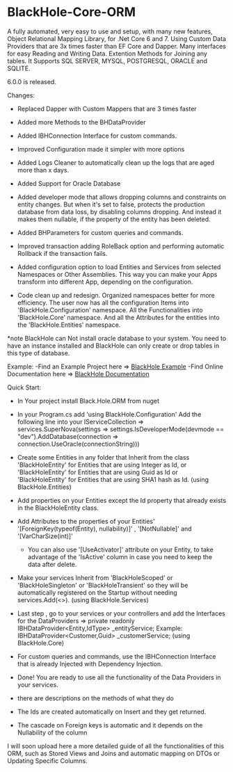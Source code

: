 # BlackHole-Core-ORM
A fully automated, very easy to use and setup, with many new features, Object Relational Mapping Library, for .Net Core 6 and 7. Using Custom Data Providers that are 3x times faster than EF Core and Dapper. Many interfaces for easy Reading and Writing Data. Extention Methods for Joining any tables.
It Supports SQL SERVER, MYSQL, POSTGRESQL, ORACLE and SQLITE.

6.0.0  is released.

  Changes:
  
   - Replaced Dapper with Custom Mappers that are 3 times faster
   
   - Added more Methods to the BHDataProvider
   
   - Added IBHConnection Interface for custom commands.
   
   - Improved Configuration made it simpler with more options
   
   - Added Logs Cleaner to automatically clean up the logs that are aged more than x days.
   
   - Added Support for Oracle Database
   
   - Added developer mode that allows dropping columns and constraints on entity changes. But when it's set to false,
     protects the production database from data loss, by disabling columns dropping. And instead it makes them
     nullable, if the property of the entity has been deleted.
     
   - Added BHParameters for custom queries and commands.
   
   - Improved transaction adding RoleBack option and performing automatic Rollback if the transaction fails.
   
   - Added configuration option to load Entities and Services from selected Namespaces or Other Assemblies.
     This way you can make your Apps transform into different App, depending on the configuration.
     
   - Code clean up and redesign. Organized namespaces better for more efficiency. 
     The user now has all the configuration Items into 'BlackHole.Configuration' namespace.
     All the Functionalities into 'BlackHole.Core' namespace.
     And all the Attributes for the entities into the 'BlackHole.Entities' namespace.
    
   *note BlackHole can Not install oracle database to your system. You need to have an instance installed and BlackHole can 
    only create or drop tables in this type of database.



Example:
 -Find an Example Project here => [BlackHole Example](https://github.com/Mikarsoft/BlackHole-Example-Project)
 -Find Online Documentation here => [BlackHole Documentation](https://mikarsoft.com/BHDocumentation/index.html)

Quick Start:

- In Your project install Black.Hole.ORM from nuget

- In your Program.cs add 'using BlackHole.Configuration'
  Add the following line into your IServiceCollection =>
    services.SuperNova(settings => settings.IsDeveloperMode(devmode == "dev").AddDatabase(connection => connection.UseOracle(connectionString)))

- Create some Entities in any folder that Inherit from the class 'BlackHoleEntity<int>' for Entities that are using Integer as Id,
  or 'BlackHoleEntity<Guid>' for Entities that are using Guid as Id
  or 'BlackHoleEntity<string>' for Entities that are using SHA1 hash as Id. (using BlackHole.Entities)

- Add properties on your Entities except the Id property that already exists in the BlackHoleEntity class.

- Add Attributes to the properties of your Entities' 
  '[ForeignKey(typeof(Entity), nullability)]' , '[NotNullable]' and '[VarCharSize(int)]'
  * You can also use '[UseActivator]' attribute on your Entity, to take advantage of the 'IsActive' column in case you need to keep the
  data after delete.

- Make your services Inherit from 'BlackHoleScoped' or 'BlackHoleSingleton' or 'BlackHoleTransient' so they will be automatically
  registered on the Startup without needing services.Add(<>). (using BlackHole.Services)
  
 - Last step , go to your services or your controllers and add the Interfaces for the DataProviders =>
  private readonly IBHDataProvider<Entity,IdType> _entityService;
  Example: IBHDataProvider<Customer,Guid> _customerService; (using BlackHole.Core)
 
 - For custom queries and commands, use the IBHConnection Interface that is already Injected with Dependency Injection.
  
 - Done! You are ready to use all the functionality of the Data Providers in your services.
  * there are descriptions on the methods of what they do
   
   * The Ids are created automatically on Insert and they get returned.
   * The cascade on Foreign keys is automatic and it depends on the Nullability of the column
   
 I will soon upload here a more detailed guide of all the functionalities of this ORM, such as Stored Views and Joins
 and automatic mapping on DTOs or Updating Specific Columns.

